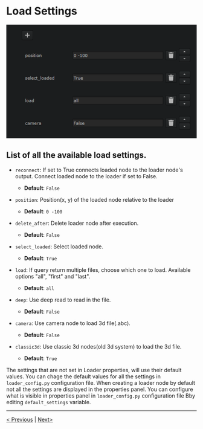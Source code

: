 # Load Settings

![Example Image](img/settings.png)

## List of all the available load settings.

- `reconnect`: If set to True connects loaded node to the loader node's output. Connect loaded node to the loader if set to False.
  - **Default**: `False`

- `position`: Position(x, y) of the loaded node relative to the loader
  - **Default**: `0 -100`

- `delete_after`: Delete loader node after execution.
  - **Default**: `False`

- `select_loaded`: Select loaded node.
  - **Default**: `True`

- `load`: If query return multiple files, choose which one to load. Available options "all", "first" and "last".
  - **Default**: `all`

- `deep`: Use deep read to read in the file.
  - **Default**: `False`

- `camera`: Use camera node to load 3d file(.abc).
  - **Default**: `False`

- `classic3d`: Use classic 3d nodes(old 3d system) to load the 3d file.
  - **Default**: `True`

The settings that are not set in Loader properties, will use their default values. You can chage the default values for all the settings in `loader_config.py` configuration file.
When creating a loader node by default not all the settings are displayed in the properties panel. You can configure what is visible in properties panel in `loader_config.py` configuration file Bby editing `default_settings` variable.

***
[< Previous](./query.md) | [Next>](./bestpractice.md)
